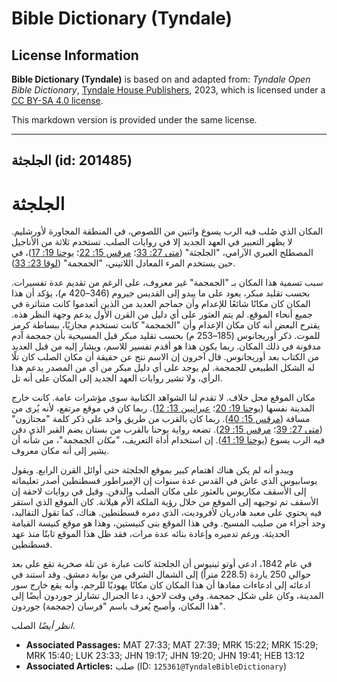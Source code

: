 # Bible Dictionary (Tyndale)

## License Information

**Bible Dictionary (Tyndale)** is based on and adapted from: _Tyndale Open Bible Dictionary_, [Tyndale House Publishers](https://tyndaleopenresources.com/), 2023, which is licensed under a [CC BY-SA 4.0 license](https://creativecommons.org/licenses/by-sa/4.0/legalcode.en).

This markdown version is provided under the same license.



--------------------------------

## الجلجثة (id: 201485)

الجلجثة
=======

المكان الذي صُلب فيه الرب يسوع واثنين من اللصوص، في المنطقة المجاورة لأورشليم. لا يظهر التعبير في العهد الجديد إلا في روايات الصلب. تستخدم ثلاثة من الأناجيل المصطلح العبري الآرامي، "الجلجثة" ([متى 27: 33](https://ref.ly/Matt27:33)؛ [مرقس 15: 22](https://ref.ly/Mark15:22)؛ [يوحنا 19: 17](https://ref.ly/John19:17))، في حين يستخدم المرء المعادل اللاتيني، "الجمجمة" ([لوقا 23: 33](https://ref.ly/Luke23:33)).

سبب تسمية هذا المكان بـ "الجمجمة" غير معروف، على الرغم من تقديم عدة تفسيرات. بحسب تقليد مبكر، يعود على ما يبدو إلى القديس جيروم (346–420 م)، يؤكد أن هذا المكان كان مكانًا شائعًا للإعدام وأن جماجم العديد من الذين أثعدموا كانت متناثرة في جميع أنحاء الموقع. لم يتم العثور على أي دليل من القرن الأول يدعم وجهة النظر هذه. يقترح البعض أنه كان مكان الإعدام وأن "الجمجمة" كانت تستخدم مجازيًا، ببساطة كرمز للموت. ذكر أوريجانوس (185–253 م) بحسب تقليد مبكر قبل المسيحية بأن جمجمة آدم مدفونة في ذلك المكان. ربما يكون هذا هو أقدم تفسير للاسم، ويشار إليه من قبل العديد من الكتاب بعد أوريجانوس. قال آخرون إن الاسم نتج عن حقيقة أن مكان الصلب كان تلًا له الشكل الطبيعي للجمجمة. لم يوجد على أي دليل مبكر من أي من المصدر يدعم هذا الرأي، ولا تشير روايات العهد الجديد إلى المكان على أنه تل.

مكان الموقع محل خلاف. لا تقدم لنا الشواهد الكتابية سوى مؤشرات عامة. كانت خارج المدينة نفسها ([يوحنا 19: 20](https://ref.ly/John19:20)؛ [عبرانيين 13: 12](https://ref.ly/Heb13:12)). ربما كان في موقع مرتفع، لأنه يُرى من مسافة ([مرقس 15: 40](https://ref.ly/Mark15:40)). ربما كان بالقرب من طريق واحد على ذكر كلمة "مجتازون" ([متى 27: 39](https://ref.ly/Matt27:39)؛ [مرقس 15: 29](https://ref.ly/Mark15:29)). تضعه رواية يوحنا بالقرب من بستان يضم القبر الذي دفن فيه الرب يسوع ([يوحنا 19: 41](https://ref.ly/John19:41)). إن استخدام أداة التعريف، *"مكان* الجمجمة"، من شأنه أن يشير إلى أنه مكان معروف.

ويبدو أنه لم يكن هناك اهتمام كبير بموقع الجلجثة حتى أوائل القرن الرابع. ويقول يوسابيوس الذي عاش في القدس عدة سنوات إن الإمبراطور قسطنطين أصدر تعليماته إلى الأسقف مكاريوس بالعثور على مكان الصلب والدفن. وقيل في روايات لاحقة إن الأسقف تم توجيهه إلى الموقع من خلال رؤية الملكة الأم هيلانة. كان الموقع الذي استقر فيه يحتوي على معبد هادريان لأفروديت، الذي دمره قسطنطين. هناك، كما تقول التقاليد، وجد أجزاء من صليب المسيح. وفي هذا الموقع بنى كنيستين، وهذا هو موقع كنيسة القيامة الحديثة. ورغم تدميره وإعادة بنائه عدة مرات، فقد ظل هذا الموقع ثابتًا منذ عهد قسطنطين.

في عام 1842، ادعى أوتو ثينيوس أن الجلجثة كانت عبارة عن تلة صخرية تقع على بعد حوالي 250 ياردة (228\.5 متراً) إلى الشمال الشرقي من بوابة دمشق. وقد استند في ادعائه إلى ادعاءات مفادها أن هذا المكان كان مكانًا يهوديًا للرجم، وأنه يقع خارج سور المدينة، وكان على شكل جمجمة. وفي وقت لاحق، دعا الجنرال تشارلز جوردون أيضًا إلى هذا المكان، وأصبح يُعرف باسم "فرسان (جمجمة) جوردون".

*انظر أيضًا* الصلب.

* **Associated Passages:** MAT 27:33; MAT 27:39; MRK 15:22; MRK 15:29; MRK 15:40; LUK 23:33; JHN 19:17; JHN 19:20; JHN 19:41; HEB 13:12
* **Associated Articles:** صلب (ID: `125361@TyndaleBibleDictionary`)

